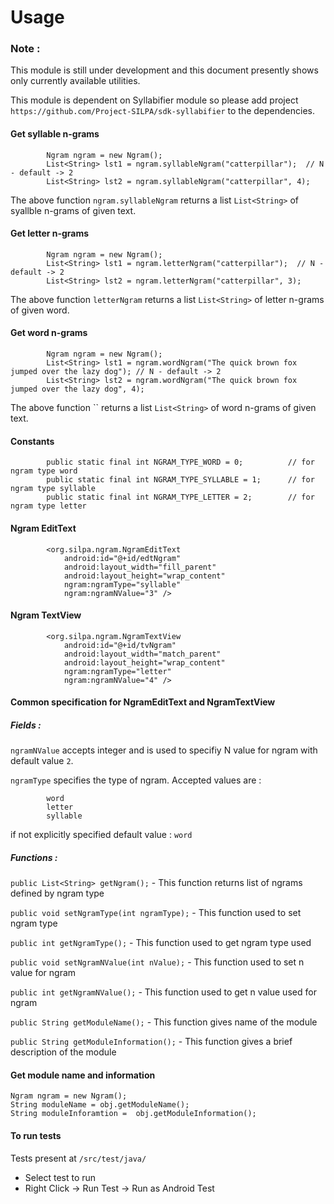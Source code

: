 Usage
=====

### Note :
This module is still under development and this document presently shows only currently available utilities.

This module is dependent on Syllabifier module so please add project `https://github.com/Project-SILPA/sdk-syllabifier`
to the dependencies. 

#### Get syllable n-grams
```
        Ngram ngram = new Ngram();
        List<String> lst1 = ngram.syllableNgram("catterpillar");  // N - default -> 2
        List<String> lst2 = ngram.syllableNgram("catterpillar", 4);

```
The above function `ngram.syllableNgram` returns a list `List<String>` of syallble n-grams of given text.

#### Get letter n-grams
```
        Ngram ngram = new Ngram();
        List<String> lst1 = ngram.letterNgram("catterpillar");  // N - default -> 2
        List<String> lst2 = ngram.letterNgram("catterpillar", 3);

```
The above function `letterNgram` returns a list `List<String>` of letter n-grams of given word.

#### Get word n-grams
```
        Ngram ngram = new Ngram();
        List<String> lst1 = ngram.wordNgram("The quick brown fox jumped over the lazy dog"); // N - default -> 2
        List<String> lst2 = ngram.wordNgram("The quick brown fox jumped over the lazy dog", 4);

```
The above function `` returns a list `List<String>` of word n-grams of given text.

#### Constants
```
        public static final int NGRAM_TYPE_WORD = 0;          // for ngram type word
        public static final int NGRAM_TYPE_SYLLABLE = 1;      // for ngram type syllable
        public static final int NGRAM_TYPE_LETTER = 2;        // for ngram type letter

```

#### Ngram EditText
```
        <org.silpa.ngram.NgramEditText
            android:id="@+id/edtNgram"
            android:layout_width="fill_parent"
            android:layout_height="wrap_content"
            ngram:ngramType="syllable"
            ngram:ngramNValue="3" />

```

#### Ngram TextView
```
        <org.silpa.ngram.NgramTextView
            android:id="@+id/tvNgram"
            android:layout_width="match_parent"
            android:layout_height="wrap_content"
            ngram:ngramType="letter"
            ngram:ngramNValue="4" />

```

#### Common specification for NgramEditText and NgramTextView

##### Fields :

`ngramNValue` accepts integer and is used to specifiy N value for ngram with default value `2`.

`ngramType` specifies the type of ngram. Accepted values are :

```
        word
        letter
        syllable
```

if not explicitly specified default value : `word`


##### Functions :

`public List<String> getNgram();`  - This function returns list of ngrams defined by ngram type

`public void setNgramType(int ngramType);` - This function used to set ngram type

`public int getNgramType();` - This function used to get ngram type used

`public void setNgramNValue(int nValue);` - This function used to set n value for ngram

`public int getNgramNValue();` - This function used to get n value used for ngram
   
`public String getModuleName();` - This function gives name of the module
   
`public String getModuleInformation();` - This function gives a brief description of the module
            

#### Get module name and information
```
Ngram ngram = new Ngram();
String moduleName = obj.getModuleName();
String moduleInforamtion =  obj.getModuleInformation();
```

#### To run tests
Tests present at `/src/test/java/`

  - Select test to run
  - Right Click -> Run Test -> Run as Android Test

